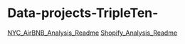 # Data-projects-TripleTen-

[NYC_AirBNB_Analysis_Readme](/../NyC-AirBNB-Analysis/README.md)
[Shopify_Analysis_Readme](/../Shopify-Analysis/README.md)

